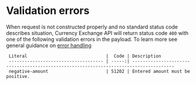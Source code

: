    
Validation errors
=================

When request is not constructed properly and no standard status code describes situation, Currency Exchange API will return status code `400` with one of the following validation errors in the payload. To learn more see general guidance on [error handling]()

     Literal                              |  Code | Description                                                                           
     ------------------------------------ | -----:| --------------------------------------------------------------------------------------                              
     negative-amount                      | 51202 | Entered amount must be positive.                                                       